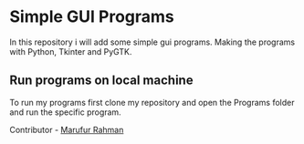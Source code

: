 # Simple GUI Programs
In this repository i will add some simple gui programs. Making the programs with Python, Tkinter and PyGTK. 

## Run programs on local machine
To run my programs first clone my repository and open the Programs folder and run the specific program.

Contributor - [Marufur Rahman](https://github.com/marufurrahman)
